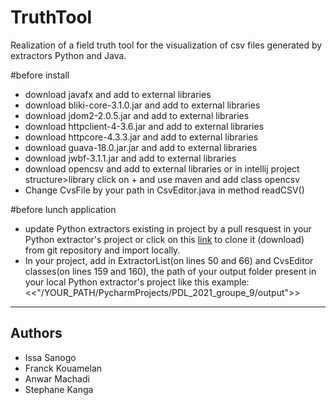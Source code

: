 # TruthTool

Realization of a field truth tool for the visualization of csv files generated by extractors Python and Java.

#before install
* download javafx and add to external libraries
* download bliki-core-3.1.0.jar and add to external libraries
* download jdom2-2.0.5.jar and add to external libraries
* download httpclient-4-3.6.jar and add to external libraries
* download httpcore-4.3.3.jar and add to external libraries
* download guava-18.0.jar.jar and add to external libraries
* download jwbf-3.1.1.jar and add to external libraries
* download opencsv and add to external libraries or in intellij project structure>library click on + and use maven and add class opencsv
* Change CvsFile by your path in CsvEditor.java in method readCSV()
 
 #before lunch application
 * update Python extractors existing in project by a pull resquest in your Python extractor's project or click on this [link](https://github.com/morningxtar/PDL_2021_groupe_9) to clone it (download) from git repository and import locally. 
 * In your project, add in  ExtractorList(on lines 50 and 66) and CvsEditor classes(on lines 159 and 160), the path of your output folder present in your local Python extractor's project like this example: <<"/YOUR_PATH/PycharmProjects/PDL_2021_groupe_9/output">>

-------------------------------------------------------------------------------------------------
## Authors

* Issa Sanogo
* Franck Kouamelan
* Anwar Machadi
* Stephane Kanga
